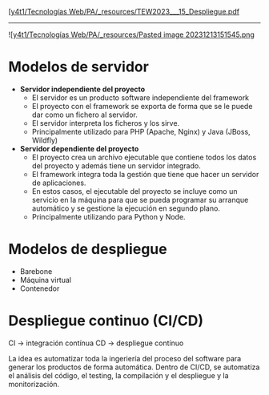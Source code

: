 [[y4t1/Tecnologías Web/PA/_resources/TEW2023___15_Despliegue.pdf](_resources/TEW2023___15_Despliegue.pdf)

---

![[y4t1/Tecnologías Web/PA/_resources/Pasted image 20231213151545.png](_resources/Pasted%20image%2020231213151545.png)

# Modelos de servidor
- **Servidor independiente del proyecto**
	- El servidor es un producto software independiente del framework
	- El proyecto con el framework se exporta de forma que se le puede dar como un fichero al servidor.
	- El servidor interpreta los ficheros y los sirve.
	- Principalmente utilizado para PHP (Apache, Nginx) y Java (JBoss, Wildfly)
- **Servidor dependiente del proyecto**
	- El proyecto crea un archivo ejecutable que contiene todos los datos del proyecto y además tiene un servidor integrado.
	- El framework integra toda la gestión que tiene que hacer un servidor de aplicaciones.
	- En estos casos, el ejecutable del proyecto se incluye como un servicio en la máquina para que se pueda programar su arranque automático y se gestione la ejecución en segundo plano.
	- Principalmente utilizando para Python y Node.


# Modelos de despliegue
- Barebone
- Máquina virtual
- Contenedor

# Despliegue continuo (CI/CD)
CI → integración contínua
CD → despliegue contínuo

La idea es automatizar toda la ingeriería del proceso del software para generar los productos de forma automática.
Dentro de CI/CD, se automatiza el análisis del código, el testing, la compilación y el despliegue y la monitorización.